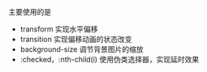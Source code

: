 主要使用的是
- transform  实现水平偏移
- transition 实现偏移动画的状态改变
- background-size 调节背景图片的缩放
- :checked，:nth-child(i) 使用伪类选择器，实现延时效果
